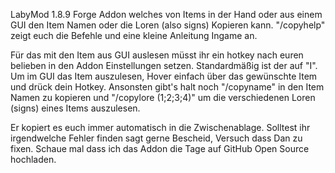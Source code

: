 LabyMod 1.8.9 Forge Addon welches von Items in der Hand oder aus einem GUI den Item Namen oder die Loren (also signs) Kopieren kann.
"/copyhelp" zeigt euch die Befehle und eine kleine Anleitung Ingame an.

Für das mit den Item aus GUI auslesen müsst ihr ein hotkey nach euren belieben in den Addon Einstellungen setzen. Standardmäßig ist der auf "I".
Um im GUI das Item auszulesen, Hover einfach über das gewünschte Item und drück dein Hotkey.
Ansonsten gibt's halt noch "/copyname" in den Item Namen zu kopieren und "/copylore (1;2;3;4)" um die verschiedenen Loren (signs) eines Items auszulesen.

Er kopiert es euch immer automatisch in die Zwischenablage.
Solltest ihr irgendwelche Fehler finden sagt gerne Bescheid, Versuch dass Dan zu fixen.
Schaue mal dass ich das Addon die Tage auf GitHub Open Source hochladen.
